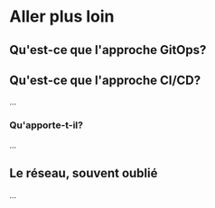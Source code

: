 # Aller plus loin

## Qu'est-ce que l'approche GitOps?


## Qu'est-ce que l'approche CI/CD?
...

### Qu'apporte-t-il?
...

## Le réseau, souvent oublié
...
